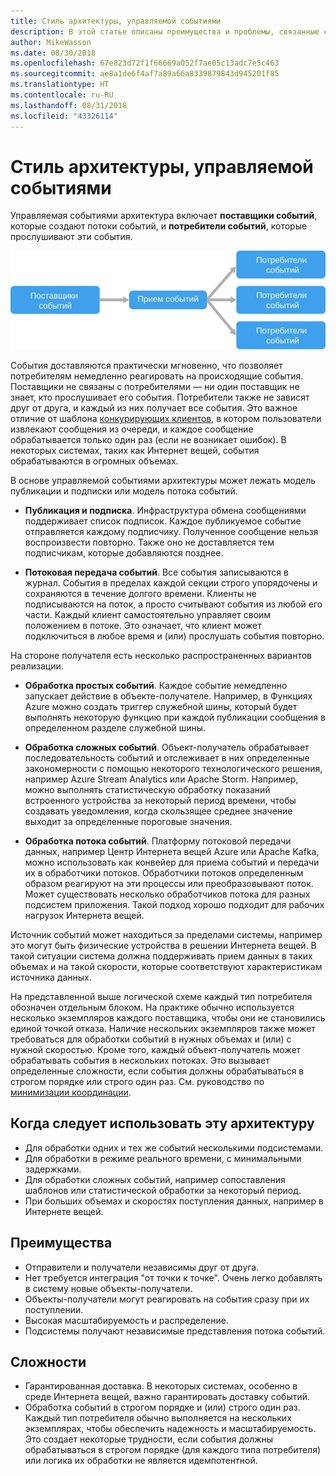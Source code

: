 ```yaml
---
title: Стиль архитектуры, управляемой событиями
description: В этой статье описаны преимущества и проблемы, связанные с управляемой событиями архитектурой и архитектурой Интернета вещей в Azure, а также рекомендации по работе с ними
author: MikeWasson
ms.date: 08/30/2018
ms.openlocfilehash: 67e823d72f1f66669a052f7ae05c13adc7e5c463
ms.sourcegitcommit: ae8a1de6f4af7a89a66a8339879843d945201f85
ms.translationtype: HT
ms.contentlocale: ru-RU
ms.lasthandoff: 08/31/2018
ms.locfileid: "43326114"
---
```

# <a name="event-driven-architecture-style"></a>Стиль архитектуры, управляемой событиями

Управляемая событиями архитектура включает **поставщики событий**, которые создают потоки событий, и **потребители событий**, которые прослушивают эти события. 

![](./images/event-driven.svg)

События доставляются практически мгновенно, что позволяет потребителям немедленно реагировать на происходящие события. Поставщики не связаны с потребителями — ни один поставщик не знает, кто прослушивает его события. Потребители также не зависят друг от друга, и каждый из них получает все события. Это важное отличие от шаблона [конкурирующих клиентов][competing-consumers], в котором пользователи извлекают сообщения из очереди, и каждое сообщение обрабатывается только один раз (если не возникает ошибок). В некоторых системах, таких как Интернет вещей, события обрабатываются в огромных объемах.

В основе управляемой событиями архитектуры может лежать модель публикации и подписки или модель потока событий. 

- **Публикация и подписка**. Инфраструктура обмена сообщениями поддерживает список подписок. Каждое публикуемое событие отправляется каждому подписчику. Полученное сообщение нельзя воспроизвести повторно. Также оно не доставляется тем подписчикам, которые добавляются позднее. 

- **Потоковая передача событий**. Все события записываются в журнал. События в пределах каждой секции строго упорядочены и сохраняются в течение долгого времени. Клиенты не подписываются на поток, а просто считывают события из любой его части. Каждый клиент самостоятельно управляет своим положением в потоке. Это означает, что клиент может подключиться в любое время и (или) прослушать события повторно.

На стороне получателя есть несколько распространенных вариантов реализации.

- **Обработка простых событий**. Каждое событие немедленно запускает действие в объекте-получателе. Например, в Функциях Azure можно создать триггер служебной шины, который будет выполнять некоторую функцию при каждой публикации сообщения в определенном разделе служебной шины.

- **Обработка сложных событий**. Объект-получатель обрабатывает последовательность событий и отслеживает в них определенные закономерности с помощью некоторого технологического решения, например Azure Stream Analytics или Apache Storm. Например, можно выполнять статистическую обработку показаний встроенного устройства за некоторый период времени, чтобы создавать уведомления, когда скользящее среднее значение выходит за определенные пороговые значения. 

- **Обработка потока событий**. Платформу потоковой передачи данных, например Центр Интернета вещей Azure или Apache Kafka, можно использовать как конвейер для приема событий и передачи их в обработчики потоков. Обработчики потоков определенным образом реагируют на эти процессы или преобразовывают поток. Может существовать несколько обработчиков потока для разных подсистем приложения. Такой подход хорошо подходит для рабочих нагрузок Интернета вещей.

Источник событий может находиться за пределами системы, например это могут быть физические устройства в решении Интернета вещей. В такой ситуации система должна поддерживать прием данных в таких объемах и на такой скорости, которые соответствуют характеристикам источника данных.

На представленной выше логической схеме каждый тип потребителя обозначен отдельным блоком. На практике обычно используется несколько экземпляров каждого поставщика, чтобы они не становились единой точкой отказа. Наличие нескольких экземпляров также может требоваться для обработки событий в нужных объемах и (или) с нужной скоростью. Кроме того, каждый объект-получатель может обрабатывать события в нескольких потоках. Это вызывает определенные сложности, если события должны обрабатываться в строгом порядке или строго один раз. См. руководство по [минимизации координации][minimize-coordination]. 

## <a name="when-to-use-this-architecture"></a>Когда следует использовать эту архитектуру

- Для обработки одних и тех же событий несколькими подсистемами. 
- Для обработки в режиме реального времени, с минимальными задержками.
- Для обработки сложных событий, например сопоставления шаблонов или статистической обработки за некоторый период.
- При больших объемах и скоростях поступления данных, например в Интернете вещей.

## <a name="benefits"></a>Преимущества

- Отправители и получатели независимы друг от друга.
- Нет требуется интеграция "от точки к точке". Очень легко добавлять в систему новые объекты-получатели.
- Объекты-получатели могут реагировать на события сразу при их поступлении. 
- Высокая масштабируемость и распределение. 
- Подсистемы получают независимые представления потока событий.

## <a name="challenges"></a>Сложности

- Гарантированная доставка. В некоторых системах, особенно в среде Интернета вещей, важно гарантировать доставку событий.
- Обработка событий в строгом порядке и (или) строго один раз. Каждый тип потребителя обычно выполняется на нескольких экземплярах, чтобы обеспечить надежность и масштабируемость. Это создает некоторые трудности, если события должны обрабатываться в строгом порядке (для каждого типа потребителя) или логика их обработки не является идемпотентной.

 <!-- links -->

[competing-consumers]: ../../patterns/competing-consumers.md
[minimize-coordination]: ../design-principles/minimize-coordination.md


